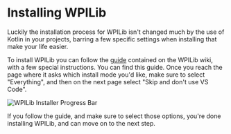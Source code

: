 # Installing WPILib
Luckily the installation process for WPILib isn't changed much by the use of Kotlin in your projects, barring a few specific settings when installing that make your life easier.

To install WPILib you can follow the [guide](https://www.jetbrains.com/help/idea/installation-guide.html) contained on the WPILib wiki, with a few special instructions. You can find this guide. Once you reach the page where it asks which install mode you'd like, make sure to select "Everything", and then on the next page select "Skip and don't use VS Code".

![WPILib Installer Progress Bar](https://docs.wpilib.org/en/stable/_images/installer-installing.webp)

If you follow the guide, and make sure to select those options, you're done installing WPILib, and can move on to the next step.